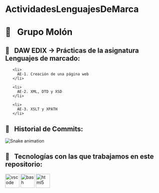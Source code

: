 # ActividadesLenguajesDeMarca
<h1> 🚀 &nbsp; Grupo Molón</h1>
<p align="center">

  
<h2> 🚀 &nbsp; DAW EDIX -> Prácticas de la asignatura Lenguajes de marcado: </h2>
<p align="left">
  <ul>
    
    <li>
      AE-1. Creación de una página web
    </li>
    
    <li>
      AE-2. XML, DTD y XSD
    </li>
    
    <li>
      AE-3. XSLT y XPATH
    </li>
  </ul>
  
<h2> 🚀 &nbsp; Historial de Commits: </h2>

![Snake animation](https://github.com/thepiyushmalhotra/thepiyushmalhotra/blob/output/github-contribution-grid-snake.svg)


<h2> 🚀 &nbsp; Tecnologías con las que trabajamos en este repositorio: </h2>
<p align="left">
<img src="https://cdn.jsdelivr.net/gh/devicons/devicon/icons/vscode/vscode-original.svg" alt="vscode" width="45" height="45"/>
<img src="https://cdn.jsdelivr.net/gh/devicons/devicon/icons/bash/bash-original.svg" alt="bash" width="45" height="45"/>
<img src="https://www.shutterstock.com/image-vector/vector-illustration-orange-shield-html-five-178000856" alt="html5" width="45" height="45"/>
</p>

